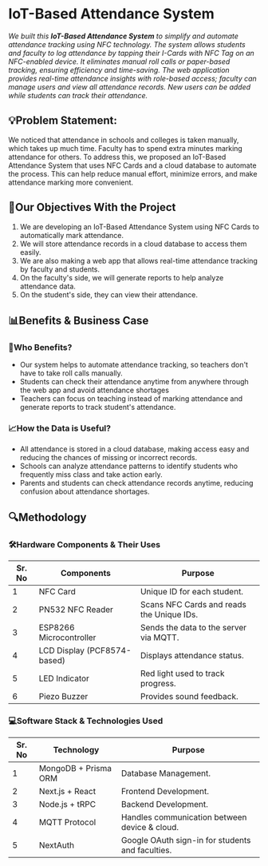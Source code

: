 # IoT-Based Attendance System

*We built this **IoT-Based Attendance System** to simplify and automate attendance tracking using NFC technology. The system allows students and faculty to log attendance by tapping their I-Cards with NFC Tag on an NFC-enabled device. It eliminates manual roll calls or paper-based tracking, ensuring efficiency and time-saving. The web application provides real-time attendance insights with role-based access; faculty can manage users and view all attendance records. New users can be added while students can track their attendance.*

## 💡Problem Statement:
We noticed that attendance in schools and colleges is taken manually, which takes up much time. Faculty has to spend extra minutes marking attendance for others. To address this, we proposed an IoT-Based Attendance System that uses NFC Cards and a cloud database to automate the process. This can help reduce manual effort, minimize errors, and make attendance marking more convenient.

## 🎯Our Objectives With the Project
1. We are developing an IoT-Based Attendance System using NFC Cards to automatically mark attendance.
2. We will store attendance records in a cloud database to access them easily. 
3. We are also making a web app that allows real-time attendance tracking by faculty and students.
4. On the faculty's side, we will generate reports to help analyze attendance data. 
5. On the student's side, they can view their attendance.

## 📊Benefits & Business Case

### 🏫Who Benefits?
- Our system helps to automate attendance tracking, so teachers don't have to take roll calls manually.
- Students can check their attendance anytime from anywhere through the web app and avoid attendance shortages
- Teachers can focus on teaching instead of marking attendance and generate reports to track student's attendance.

### 📈How the Data is Useful?
- All attendance is stored in a cloud database, making access easy and reducing the chances of missing or incorrect records.
- Schools can analyze attendance patterns to identify students who frequently miss class and take action early.
- Parents and students can check attendance records anytime, reducing confusion about attendance shortages.

## 🔍Methodology

### 🛠️Hardware Components & Their Uses
| Sr. No | Components                           | Purpose                                                 | 
|--------|--------------------------------------|---------------------------------------------------------|  
| 1      | NFC Card                             | Unique ID for each student.                             |  
| 2      | PN532 NFC Reader                     | Scans NFC Cards and reads the Unique IDs.               |
| 3      | ESP8266 Microcontroller              | Sends the data to the server via MQTT.                  |  
| 4      | LCD Display (PCF8574-based)          | Displays attendance status.                             |  
| 5      | LED Indicator                        | Red light used to track progress.                       |  
| 6      | Piezo Buzzer                         | Provides sound feedback.                                |  

### 💻Software Stack & Technologies Used
| Sr. No | Technology                           | Purpose                                                 | 
|--------|--------------------------------------|---------------------------------------------------------|  
| 1      | MongoDB + Prisma ORM                 | Database Management.                                    |  
| 2      | Next.js + React                      | Frontend Development.                                   |
| 3      | Node.js + tRPC                       | Backend Development.                                    |  
| 4      | MQTT Protocol                        | Handles communication between device & cloud.           |  
| 5      | NextAuth                             | Google OAuth sign-in for students and faculties.        |  
  
